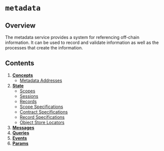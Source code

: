 # `metadata`

## Overview

The metadata service provides a system for referencing off-chain information.
It can be used to record and validate information as well as the processes that create the information.

## Contents

1. **[Concepts](01_concepts.md)**
    - [Metadata Addresses](01_concepts.md#metadata-addresses)
1. **[State](02_state.md)**
    - [Scopes](02_state.md#scopes)
    - [Sessions](02_state.md#sessions)
    - [Records](02_state.md#records)
    - [Scope Specifications](02_state.md#scope-specifications)
    - [Contract Specifications](02_state.md#contract-specifications)
    - [Record Specifications](02_state.md#record-specifications)
    - [Object Store Locators](02_state.md#object-store-locators)
1. **[Messages](03_messages.md)**
1. **[Queries](04_queries.md)**
1. **[Events](05_events.md)**
1. **[Params](06_params.md)**



